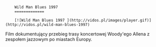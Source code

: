 
        Wild Man Blues 1997 
        =============
        
        [![Wild Man Blues 1997 ](http://vidos.pl/images/player.gif)](http://vidos.pl/wild-man-blues-1997)
        
        
 Film dokumentujący przebieg trasy koncertowej Woody'ego Allena z zespołem jazzowym po miastach Europy.
    